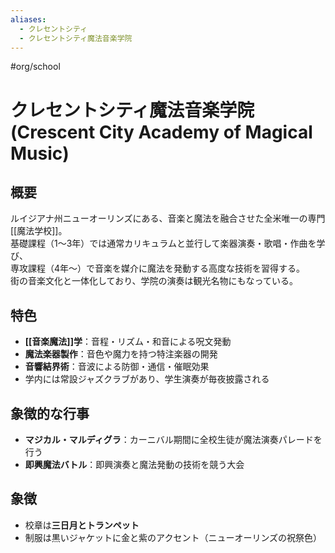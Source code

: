 ```yaml
---
aliases:
  - クレセントシティ
  - クレセントシティ魔法音楽学院
---
```


#org/school 
# クレセントシティ魔法音楽学院 (Crescent City Academy of Magical Music)

## 概要
ルイジアナ州ニューオーリンズにある、音楽と魔法を融合させた全米唯一の専門[[魔法学校]]。  
基礎課程（1〜3年）では通常カリキュラムと並行して楽器演奏・歌唱・作曲を学び、  
専攻課程（4年〜）で音楽を媒介に魔法を発動する高度な技術を習得する。  
街の音楽文化と一体化しており、学院の演奏は観光名物にもなっている。

## 特色
- **[[音楽魔法]]学**：音程・リズム・和音による呪文発動  
- **魔法楽器製作**：音色や魔力を持つ特注楽器の開発  
- **音響結界術**：音波による防御・通信・催眠効果  
- 学内には常設ジャズクラブがあり、学生演奏が毎夜披露される

## 象徴的な行事
- **マジカル・マルディグラ**：カーニバル期間に全校生徒が魔法演奏パレードを行う  
- **即興魔法バトル**：即興演奏と魔法発動の技術を競う大会

## 象徴
- 校章は**三日月とトランペット**
- 制服は黒いジャケットに金と紫のアクセント（ニューオーリンズの祝祭色）
